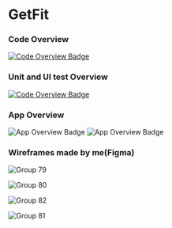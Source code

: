 # GetFit

### Code Overview
 [![Code Overview Badge](https://github.com/ArsalanShakil/GetFit/blob/main/ezgif.com-gif-maker.gif)](#)

### Unit and UI test Overview
 [![Code Overview Badge](https://github.com/ArsalanShakil/GetFit/blob/main/ezgif.com-gif-maker%20(1).gif)](#)
 
 ### App Overview
![App Overview Badge](https://user-images.githubusercontent.com/40695548/117280029-df3cc400-ae6a-11eb-8301-3cc36a42bcca.gif)
![App Overview Badge](https://user-images.githubusercontent.com/40695548/117280319-275be680-ae6b-11eb-81a2-e18aebe2e958.gif)

### Wireframes made by me(Figma)
![Group 79](https://user-images.githubusercontent.com/40695548/117284408-7441bc00-ae6f-11eb-8d04-e92d1f4b20db.png)

![Group 80](https://user-images.githubusercontent.com/40695548/117284521-963b3e80-ae6f-11eb-9152-735bad08be8c.png)

![Group 82](https://user-images.githubusercontent.com/40695548/117284593-af43ef80-ae6f-11eb-86da-e7ead634fa57.png)

![Group 81](https://user-images.githubusercontent.com/40695548/117284661-c08cfc00-ae6f-11eb-87a8-60c742e58793.png)
